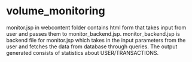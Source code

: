 # volume_monitoring
monitor.jsp in webcontent folder contains html form that takes input from user and passes them to monitor_backend.jsp.
monitor_backend.jsp is backend file for monitor.jsp which takes in the input parameters from the user and fetches the data from database
through queries. The output generated consists of statistics about USER/TRANSACTIONS.
